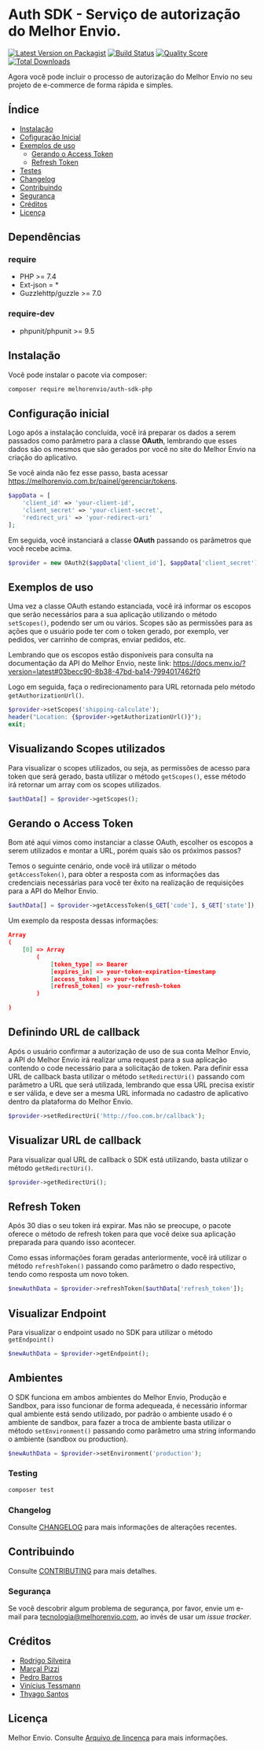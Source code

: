 # Auth SDK - Serviço de autorização do Melhor Envio.

[![Latest Version on Packagist](https://img.shields.io/packagist/v/melhorenvio/shipment-sdk-php.svg?style=flat-square)](https://packagist.org/packages/melhorenvio/shipment-sdk-php)
[![Build Status](https://img.shields.io/travis/melhorenvio/shipment-sdk-php/master.svg?style=flat-square)](https://travis-ci.org/melhorenvio/shipment-sdk-php)
[![Quality Score](https://img.shields.io/scrutinizer/g/melhorenvio/shipment-sdk-php.svg?style=flat-square)](https://scrutinizer-ci.com/g/melhorenvio/shipment-sdk-php)
[![Total Downloads](https://img.shields.io/packagist/dt/melhorenvio/shipment-sdk-php.svg?style=flat-square)](https://packagist.org/packages/melhorenvio/shipment-sdk-php)

Agora você pode incluir o processo de autorização do Melhor Envio no seu projeto de e-commerce de forma rápida e simples.

## Índice

* [Instalação](#instalação)
* [Cofiguração Inicial](#configuração-inicial)
* [Exemplos de uso](#exemplos-de-uso)
    * [Gerando o Access Token](#gerando-o-access-token)
    * [Refresh Token](#refresh-token)
* [Testes](##Testes)
* [Changelog](##Changelog)
* [Contribuindo](##Contribuindo)
* [Segurança](##Segurança)
* [Créditos](##Créditos)
* [Licença](##Licença)

## Dependências

### require
* PHP >= 7.4
* Ext-json = *
* Guzzlehttp/guzzle >= 7.0

### require-dev
* phpunit/phpunit >= 9.5


## Instalação

Você pode instalar o pacote via composer:

```bash
composer require melhorenvio/auth-sdk-php
```

## Configuração inicial

Logo após a instalação concluída, você irá preparar os dados a serem passados como parâmetro para a classe **OAuth**, lembrando que esses dados são os mesmos que são gerados por você no site do Melhor Envio na criação do aplicativo.

Se você ainda não fez esse passo, basta acessar https://melhorenvio.com.br/painel/gerenciar/tokens.

```php
$appData = [
    'client_id' => 'your-client-id',
    'client_secret' => 'your-client-secret',
    'redirect_uri' => 'your-redirect-uri'
];
```

Em seguida, você instanciará a classe **OAuth** passando os parâmetros que você recebe acima.

``` php
$provider = new OAuth2($appData['client_id'], $appData['client_secret'], $appData['redirect_uri']);
```


## Exemplos de uso

Uma vez a classe OAuth estando estanciada, você irá informar os escopos que serão necessários para a sua aplicação utilizando o método ```setScopes()```, podendo ser um ou vários. Scopes são as permissões para as ações que o usuário pode ter com o token gerado, por exemplo, ver pedidos, ver carrinho de compras, enviar pedidos, etc.

Lembrando que os escopos estão disponíveis para consulta na documentação da API do Melhor Envio, neste link: https://docs.menv.io/?version=latest#03becc90-8b38-47bd-ba14-7994017462f0

Logo em seguida, faça o redirecionamento para URL retornada pelo método ```getAuthorizationUrl()```.


```php
$provider->setScopes('shipping-calculate');
header("Location: {$provider->getAuthorizationUrl()}");
exit;
```

## Visualizando Scopes utilizados

Para visualizar o scopes utilizados, ou seja, as permissões de acesso para token que será gerado, basta utilizar o método ```getScopes()```, esse método irá retornar um array com os scopes utilizados.

```php
$authData[] = $provider->getScopes();
```


## Gerando o Access Token

Bom até aqui vimos como instanciar a classe OAuth, escolher os escopos a serem utilizados e montar a URL, porém quais
são os próximos passos? 

Temos o seguinte cenário, onde você irá utilizar o método ```getAccessToken()```, para obter a resposta com as informações das credenciais necessárias para você ter êxito na realização de requisições para a API do Melhor Envio.

```php
$authData[] = $provider->getAccessToken($_GET['code'], $_GET['state']);
```

Um exemplo da resposta dessas informações:

```json
Array
(
    [0] => Array
        (
            [token_type] => Bearer
            [expires_in] => your-token-expiration-timestamp
            [access_token] => your-token
            [refresh_token] => your-refresh-token
        )

)
```

## Definindo URL de callback 

Após o usuário confirmar a autorização de uso de sua conta Melhor Envio, a API do Melhor Envio irá realizar uma request para a sua aplicação contendo o code necessário para a solicitação de token. Para definir essa URL de callback basta utilizar o método ```setRedirectUri()``` passando com parâmetro a URL que será utilizada, lembrando que essa URL precisa existir e ser válida, e deve ser a mesma URL informada no cadastro de aplicativo dentro da plataforma do Melhor Envio.

```php
$provider->setRedirectUri('http://foo.com.br/callback');
```

## Visualizar URL de callback 

Para visualizar qual URL de callback o SDK está utilizando, basta utilizar o método ```getRedirectUri()```.

```php
$provider->getRedirectUri();
```

## Refresh Token

Após 30 dias o seu token irá expirar. Mas não se preocupe, o pacote oferece o método de refresh token para que você deixe sua aplicação preparada para quando isso acontecer.

Como essas informações foram geradas anteriormente, você irá utilizar o método ```refreshToken()``` passando como parâmetro o dado respectivo, tendo como resposta um novo token.

```php
$newAuthData = $provider->refreshToken($authData['refresh_token']);
```

## Visualizar Endpoint 

Para visualizar o endpoint usado no SDK para utilizar o método ```getEndpoint()```

```php
$newAuthData = $provider->getEndpoint();
```

## Ambientes

O SDK funciona em ambos ambientes do Melhor Envio, Produção e Sandbox, para isso funcionar de forma adequeada, é necessário informar qual ambiente está sendo utilizado, por padrão o ambiente usado é o ambiente de sandbox, para fazer a troca de ambiente basta utilizar o método  ```setEnvironment()``` passando como parâmetro uma string informando o ambiente (sandbox ou production).

```php
$newAuthData = $provider->setEnvironment('production');
```

### Testing

``` bash
composer test
```

### Changelog

Consulte [CHANGELOG](CHANGELOG.md) para mais informações de alterações recentes.

## Contribuindo

Consulte [CONTRIBUTING](CONTRIBUTING.md) para mais detalhes.

### Segurança

Se você descobrir algum problema de segurança, por favor, envie um e-mail para tecnologia@melhorenvio.com, ao invés de usar um *issue tracker*.

## Créditos

- [Rodrigo Silveira](https://github.com/rodriigogs)
- [Marçal Pizzi](https://github.com/marcalpizzi)
- [Pedro Barros](https://github.com/pedrobarros05)
- [Vinícius Tessmann](https://github.com/viniciustessmann)
- [Thyago Santos](https://github.com/tsantos8080)

## Licença

Melhor Envio. Consulte [Arquivo de lincença](LICENSE.md) para mais informações.
